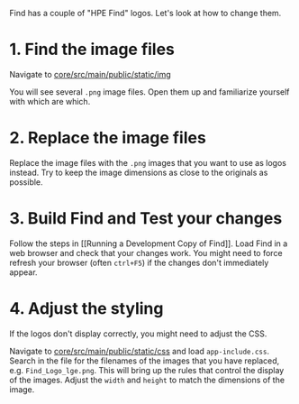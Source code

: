 Find has a couple of "HPE Find" logos.  Let's look at how to change them.

# 1. Find the image files

Navigate to [core/src/main/public/static/img](https://github.com/hpe-idol/find/tree/master/core/src/main/public/static/img)

You will see several `.png` image files.  Open them up and familiarize yourself with which are which.

# 2. Replace the image files

Replace the image files with the `.png` images that you want to use as logos instead.  Try to keep the image dimensions as close to the originals as possible.

# 3. Build Find and Test your changes

Follow the steps in [[Running a Development Copy of Find]].  Load Find in a web browser and check that your changes work.  You might need to force refresh your browser (often `ctrl+F5`) if the changes don't immediately appear.

# 4. Adjust the styling

If the logos don't display correctly, you might need to adjust the CSS.

Navigate to [core/src/main/public/static/css](https://github.com/hpe-idol/find/tree/master/core/src/main/public/static/css) and load `app-include.css`.  Search in the file for the filenames of the images that you have replaced, e.g. `Find_Logo_lge.png`.  This will bring up the rules that control the display of the images.  Adjust the `width` and `height` to match the dimensions of the image.
